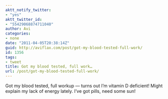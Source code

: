 ```yaml
---
aktt_notify_twitter:
- "yes"
aktt_twitter_id:
- "55429068874711040"
author: Avi
categories:
- none
date: "2011-04-05T20:38:14Z"
guid: http://aviflax.com/post/got-my-blood-tested-full-work/
id: 1356
tags:
- tweet
title: Got my blood tested, full work…
url: /post/got-my-blood-tested-full-work/
---
```

Got my blood tested, full workup — turns out I’m vitamin D deficient! Might explain my lack of energy lately. I’ve got pills, need some sun!